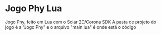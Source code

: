 # Jogo Phy Lua
 Jogo Phy, feito em Lua com o Solar 2D/Corona SDK
 A pasta de projeto do jogo é a "Jogo Phy" e o arquivo "main.lua" é onde está o código
